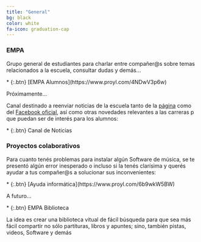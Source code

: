 ```yaml
---
title: "General"
bg: black
color: white
fa-icon: graduation-cap
---
```



<!---
No poner los links de t.joinchat directamente,
usar https://www.protectyourlinks.com/ para obtener
un link corto protegido por captcha
--->

### EMPA

<p class="texto-justificado"> Grupo general de estudiantes para charlar entre compañer@s sobre temas relacionados a la escuela, consultar dudas y demás... </p>
* {:.btn} <i class="fas fa-users"></i>[EMPA Alumnos](https://www.proyl.com/4NDwV3p6w)

<p class="texto-justificado"> Próximamente... </p>
<p class="texto-justificado"> Canal destinado a reenviar noticias de la escuela tanto de la <a href="https://www.empa.edu.ar">página</a> como del <a href="https://www.facebook.com/groups/1420915878161119/">Facebook oficial</a>, así como otras novedades relevantes a las carreras p que puedan ser de interés para los alumnos: </p>
* {:.btn} <i class="fas fa-newspaper"></i>Canal de Noticias



### Proyectos colaborativos

<p class="texto-justificado"> Para cuanto tenés problemas para instalar algún Software de música, se te presentó algún error inesperado o incluso si la tenés clarísima y querés ayudar a tus compañer@s a solucionar sus inconvenientes:</p>
*  {:.btn} <i class="fas fa-laptop"></i>[Ayuda informática](https://www.proyl.com/6b9wkW5BW) 

<p class="texto-justificado"> A futuro... </p>
*  {:.btn} <i class="fas fa-globe-americas"></i>EMPA Biblioteca  
<p class="texto-justificado"> La idea es crear una biblioteca vitual de fácil búsqueda para que sea más fácil compartir no sólo partituras, libros y apuntes; sino, también pistas, videos, Software y demás </p>



